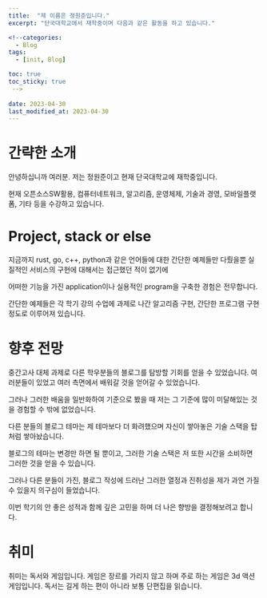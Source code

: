 ```yaml
---
title:  "제 이름은 정원준입니다."
excerpt: "단국대학교에서 재학중이며 다음과 같은 활동을 하고 있습니다."

<!--categories:
  - Blog
tags:
  - [init, Blog]

toc: true
toc_sticky: true
 -->
 
date: 2023-04-30
last_modified_at: 2023-04-30
---
```

<!--본문 시작-->
# 간략한 소개

안녕하십니까 여러분. 저는 정원준이고 현재 단국대학교에 재학중입니다.

<!--![image](https://encrypted-tbn0.gstatic.com/images?q=tbn:ANd9GcQ13OvrfNt4J9P0fXCZjhQ5UJ-xyOlLHAgu5w&usqp=CAU)

~~**프로필을 이렇게 정한 이유는 앉아서 밥 벌어먹고 싶어서 그랬습니다**~~-->

현재 오픈소스SW활용, 컴퓨터네트워크, 알고리즘, 운영체제, 기술과 경영, 모바일플랫폼, 기타 등을 수강하고 있습니다. 

# Project, stack or else

지금까지 rust, go, c++, python과 같은 언어들에 대한 간단한 예제들만 다뤘을뿐 실질적인 서비스의 구현에 대해서는 접근했던 적이 없기에 

어떠한 기능을 가진 application이나 실용적인 program을 구축한 경험은 전무합니다.

간단한 예제들은 각 학기 강의 수업에 과제로 나간 알고리즘 구현, 간단한 프로그램 구현 정도로 이루어져 있습니다.

# 향후 전망 

중간고사 대체 과제로 다른 학우분들의 블로그를 탐방할 기회를 얻을 수 있었습니다. 여러분들이 있었고 여러 측면에서 배워갈 것을 얻어갈 수 있었습니다.

그러나 그러한 배움을 일반화하여 기준으로 봤을 때 저는 그 기준에 많이 미달해있는 것을 경험할 수 밖에 없었습니다. 

다른 분들의 블로그 테마는 제 테마보다 더 화려했으며 자신이 쌓아놓은 기술 스택을 탑처럼 쌓아놨습니다. 

블로그의 테마는 변경만 하면 될 뿐이고, 그러한 기술 스택은 저 또한 시간을 소비하면 그러한 것을 얻을 수 있습니다. 

그러나 다른 분들이 가진, 블로그 작성에 드러난 그러한 열정과 진취성을 제가 과연 가질 수 있을지 의구심이 들었습니다. 

이번 학기의 안 좋은 성적과 함께 깊은 고민을 하며 더 나은 향방을 결정해보려고 합니다.

# 취미 

취미는 독서와 게임입니다. 게임은 장르를 가리지 않고 하며 주로 하는 게임은 3d 액션 게임입니다. 독서는 길게 하는 편이 아니라 보통 단편집을 읽습니다. 





